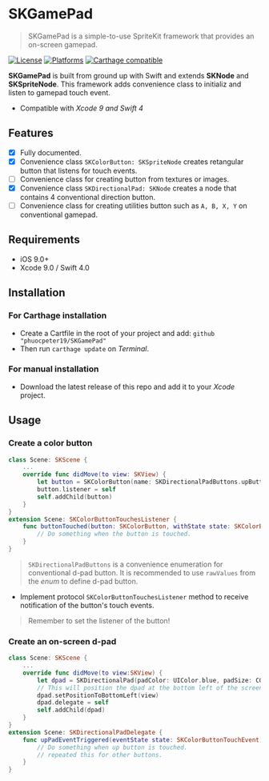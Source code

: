 SKGamePad
==========

> SKGamePad is a simple-to-use SpriteKit framework that provides an on-screen gamepad.

[![License](https://img.shields.io/badge/License-MIT-blue.svg)](https://github.com/phuocpeter19/SKGamePad/blob/master/LICENSE)
[![Platforms](https://img.shields.io/badge/platforms-iOS%20%7C%20macOS-red.svg)](http://www.apple.com)
[![Carthage compatible](https://img.shields.io/badge/Carthage-compatible-4BC51D.svg?style=flat)](https://github.com/Carthage/Carthage)

**SKGamePad** is built from ground up with Swift and extends **SKNode** and **SKSpriteNode**. This framework adds convenience class to initializ and listen to gamepad touch event.

- Compatible with *Xcode 9 and Swift 4*

## Features
- [x] Fully documented.
- [x] Convenience class ```SKColorButton: SKSpriteNode``` creates retangular button that listens for touch events.
- [ ] Convenience class for creating button from textures or images.
- [x] Convenience class ```SKDirectionalPad: SKNode``` creates a node that contains 4 conventional direction button.
- [ ] Convenience class for creating utilities button such as ```A, B, X, Y``` on conventional gamepad.

## Requirements
- iOS 9.0+
- Xcode 9.0 / Swift 4.0

## Installation

### For Carthage installation
- Create a Cartfile in the root of your project and add:
    ```github "phuocpeter19/SKGamePad"```
- Then run ```carthage update``` on *Terminal*.

### For manual installation
- Download the latest release of this repo and add it to your *Xcode* project.

## Usage

### Create a color button
```swift
class Scene: SKScene {
    ...
    override func didMove(to view: SKView) {
        let button = SKColorButton(name: SKDirectionalPadButtons.upButton.rawValue, color: padColor, size: padSize)
        button.listener = self
        self.addChild(button)
    }
}
extension Scene: SKColorButtonTouchesListener {
    func buttonTouched(button: SKColorButton, withState state: SKColorButtonTouchEvent) {
        // Do something when the button is touched.
    }
}
```
> ```SKDirectionalPadButtons``` is a convenience enumeration for conventional d-pad button. It is recommended to use ```rawValues``` from the *enum* to define d-pad button.

- Implement protocol ```SKColorButtonTouchesListener``` method to receive notification of the button's touch events.
> Remember to set the listener of the button!

### Create an on-screen d-pad
```swift
class Scene: SKScene {
    ...
    override func didMove(to view:SKView) {
        let dpad = SKDirectionalPad(padColor: UIColor.blue, padSize: CGSize(width: 100, height: 100))
        // This will position the dpad at the bottom left of the screen while taking care of the safe area insets of new iPhone X.
        dpad.setPositionToBottomLeft(view)
        dpad.delegate = self
        self.addChild(dpad)
    }
}
extension Scene: SKDirectionalPadDelegate {
    func upPadEventTriggered(eventState state: SKColorButtonTouchEvent) {
        // Do something when up button is touched.
        // repeated this for other buttons.
    }
}
```

